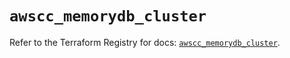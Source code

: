 # `awscc_memorydb_cluster`

Refer to the Terraform Registry for docs: [`awscc_memorydb_cluster`](https://registry.terraform.io/providers/hashicorp/awscc/0.70.0/docs/resources/memorydb_cluster).
